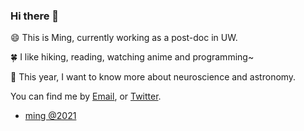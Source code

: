 ### Hi there 👋

<!--
**mingwhy/mingwhy** is a ✨ _special_ ✨ repository because its `README.md` (this file) appears on your GitHub profile.
- 🔭 I’m currently working on as a post-doc in UW
- 🌱 I’m ...
-->
:smile: This is Ming, currently working as a post-doc in UW.

:four_leaf_clover: I like hiking, reading, watching anime and programming~

🔭 This year, I want to know more about neuroscience and astronomy.


You can find me by [Email](yangming.sysu@gmail.com), or [Twitter](https://twitter.com/tiramisu916).


- [ming @2021](https://github.com/mingwhy/2021)
